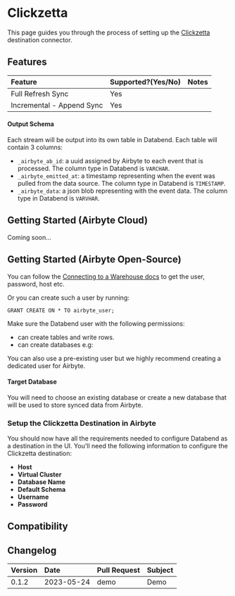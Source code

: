 # Clickzetta

This page guides you through the process of setting up the [Clickzetta](https://yunqi.tech/) destination connector.

## Features

| Feature | Supported?\(Yes/No\) | Notes |
| :--- | :--- | :--- |
| Full Refresh Sync | Yes |  |
| Incremental - Append Sync | Yes |  |


#### Output Schema

Each stream will be output into its own table in Databend. Each table will contain 3 columns:

* `_airbyte_ab_id`: a uuid assigned by Airbyte to each event that is processed. The column type in Databend is `VARCHAR`.
* `_airbyte_emitted_at`: a timestamp representing when the event was pulled from the data source. The column type in Databend is `TIMESTAMP`.
* `_airbyte_data`: a json blob representing with the event data. The column type in Databend is `VARVHAR`.
## Getting Started (Airbyte Cloud)
Coming soon...

## Getting Started (Airbyte Open-Source)
You can follow the [Connecting to a Warehouse docs](https://yunqi.tech/) to get the user, password, host etc.

Or you can create such a user by running:

```
GRANT CREATE ON * TO airbyte_user;
```

Make sure the Databend user with the following permissions:

* can create tables and write rows.
* can create databases e.g:

You can also use a pre-existing user but we highly recommend creating a dedicated user for Airbyte.


#### Target Database

You will need to choose an existing database or create a new database that will be used to store synced data from Airbyte.

### Setup the Clickzetta Destination in Airbyte

You should now have all the requirements needed to configure Databend as a destination in the UI. You'll need the following information to configure the Clickzetta destination:

* **Host**
* **Virtual Cluster**
* **Database Name**
* **Default Schema**
* **Username**
* **Password**

## Compatibility


## Changelog

| Version | Date       | Pull Request                                             | Subject                                         |
|:--------|:-----------|:---------------------------------------------------------|:------------------------------------------------|
| 0.1.2   | 2023-05-24 | demo | Demo |



